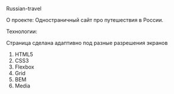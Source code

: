 Russian-travel

О проекте: Одностраничный сайт про путешествия в России.

Технологии:

Страница сделана адаптивно под разные разрешения экранов

1) HTML5 
2) CSS3
3) Flexbox
4) Grid
5) BEM 
6) Media